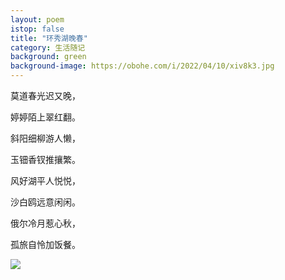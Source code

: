 ```yaml
---
layout: poem
istop: false
title: "环秀湖晚春"
category: 生活随记
background: green
background-image: https://obohe.com/i/2022/04/10/xiv8k3.jpg
---
```

莫道春光迟又晚，


婷婷陌上翠红翻。


斜阳细柳游人懒，


玉钿香钗推攘繁。


风好湖平人悦悦，


沙白鸥远意闲闲。


俄尔冷月惹心秋，


孤旅自怜加饭餐。


![](https://obohe.com/i/2022/04/10/xifeah.jpg)
